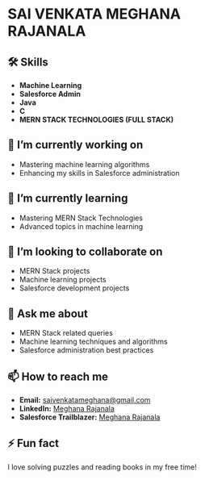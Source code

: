 # SAI VENKATA MEGHANA RAJANALA

## 🛠 Skills
- **Machine Learning**
- **Salesforce Admin**
- **Java**
- **C**
- **MERN STACK TECHNOLOGIES (FULL STACK)**

## 🔭 I’m currently working on
- Mastering machine learning algorithms
- Enhancing my skills in Salesforce administration

## 🌱 I’m currently learning
- Mastering MERN Stack Technologies
- Advanced topics in machine learning

## 👯 I’m looking to collaborate on
- MERN Stack projects
- Machine learning projects
- Salesforce development projects

## 💬 Ask me about
- MERN Stack related queries
- Machine learning techniques and algorithms
- Salesforce administration best practices

## 📫 How to reach me
- **Email:** saivenkatameghana@gmail.com
- **LinkedIn:** [Meghana Rajanala](https://www.linkedin.com/in/meghanarajanala/)
- **Salesforce Trailblazer:** [Meghana Rajanala](https://www.salesforce.com/trailblazer/saivenkatameghanarajanala)

## ⚡ Fun fact
I love solving puzzles and reading books in my free time!
